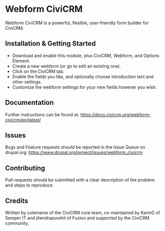 Webform CiviCRM
===============

Webform CiviCRM is a powerful, flexible, user-friendly form builder for CiviCRM.

Installation & Getting Started
------------------------------

- Download and enable this module, plus CiviCRM, Webform, and Options Element.
- Create a new webform (or go to edit an existing one).
- Click on the CiviCRM tab.
- Enable the fields you like, and optionally choose introduction text and other settings.
- Customize the webform settings for your new fields however you wish.

Documentation
-------------

Further instructions can be found at:
https://docs.civicrm.org/webform-civicrm/en/latest/

Issues
------

Bugs and Feature requests should be reported in the Issue Queue on drupal.org:
https://www.drupal.org/project/issues/webform_civicrm

Contributing
------------

Pull-requests should be submitted with a clear description of the problem and steps to reproduce.

Credits
-------

Written by colemanw of the CiviCRM core team, co-maintained by KarinG of Semper IT and jitendrapurohit of Fuzion and supported by the CiviCRM community.
